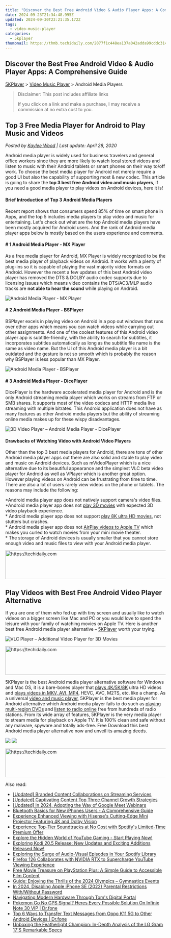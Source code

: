 ```yaml
---
title: "Discover the Best Free Android Video & Audio Player Apps: A Comprehensive Guide"
date: 2024-09-23T21:34:48.995Z
updated: 2024-09-30T23:21:35.172Z
tags:
  - video-music-player
categories:
  - 5kplayer
thumbnail: https://thmb.techidaily.com/2077f1c448ea137a042adda99cddc314210e831040b4d1625093a313f8396691.JPG
---
```


## Discover the Best Free Android Video & Audio Player Apps: A Comprehensive Guide

[5KPlayer](https://tools.techidaily.com/5kplayer/products/) \> [Video Music Player](https://tools.techidaily.com/5kplayer/video-music-player/) \> Android Media Players

>  Disclaimer: This post includes affiliate links
>
>  If you click on a link and make a purchase, I may receive a commission at no extra cost to you.
>

## Top 3 Free Media Player for Android to Play Music and Videos

 _Posted by [Kaylee Wood](https://www.quora.com/profile/Amanda-Hu-21) | Last update: April 28, 2020_

Android media player is widely used for business travelers and general office workers since they are more likely to watch local stored videos and listen to music with their Android tablets or smart phones on their way to/off work. To choose the best media player for Android not merely require a good UI but also the capability of supporting most & new codec. This article is going to share the **top 3 best free Android video and music players**, if you need a good media player to play videos on Android devices, here it is!

#### **Brief Introduction of Top 3 Android Media Players**

Recent report shows that consumers spend 85% of time on smart phone in Apps, and the top 5 includes media players to play video and music for entertaining. Let's check out what are the top Android media players have been mostly acquired for Android users. And the rank of Android media player apps below is mostly based on the users experience and comments. 

#### **\# 1 Android Media Player - MX Player**

As a free media player for Android, MX Player is widely recognized to be the best media player of playback videos on Android. It works with a plenty of plug-ins so it is capable of playing the vast majority video formats on Android. However the recent a few updates of this best Android video player has removed the DTS & DOLBY audio codec supports due to licensing issues which means video contains the DTS/AC3/MLP audio tracks are **not able to hear the sound** while playing on Android. 

![Android Media Player - MX Player](https://www.5kplayer.com/video-music-player/img/android-media-player-01.jpg) 

#### **\# 2 Android Media Player - BSPlayer**

BSPlayer excels in playing video on Android in a pop out windows that runs over other apps which means you can watch videos while carrying out other assignments. And one of the coolest features of this Android video player app is subtitle-friendly, with the ability to search for subtitles, it incorporates subtitles automatically as long as the subtitle file name is the same as video name. But the UI of this Android media player is a bit outdated and the gesture is not so smooth which is probably the reason why BSPlayer is less popular than MX Player.

![Android Media Player - BSPlayer](https://www.5kplayer.com/video-music-player/img/android-media-player-02.jpg) 

#### **\# 3 Android Media Player - DicePlayer**

DicePlayer is the hardware accelerated media player for Android and is the only Android streaming media player which works on streams from FTP or SMB shares. It supports most of the video codecs and HTTP media live streaming with multiple bitrates. This Android application does not have as many features as other Android media players but the ability of streaming online media makes up for these wispy disadvantages.

![3D Video Player – Android Media Player - DicePlayer](https://www.5kplayer.com/video-music-player/img/android-media-player-03.jpg) 

#### **Drawbacks of Watching Video with Android Video Players**

Other than the top 3 best media players for Android, there are tons of other Android media player apps out there are also solid and stable to play video and music on Android devices. Such as mVideoPlayer which is a nice alternative due to its beautiful appearance and the simplest VLC beta video player for Android as well as VPlayer which is another great option. However playing videos on Android can be frustrating from time to time. There are also a lot of users rarely view videos on the phone or tablets. The reasons may include the following:

\*Android media player app does not natively support camera's video files.  
\*Android media player app does not [play 3D movies](https://tools.techidaily.com/5kplayer/video-music-player/) with expected 3D video playback experience.  
\* Android media player app does not support [play 8K ultra HD movies](https://tools.techidaily.com/5kplayer/video-music-player/), not stutters but crashes.   
\* Android media player app does not [AirPlay videos to Apple TV](https://tools.techidaily.com/5kplayer/airplay/) which makes you curled to watch movies from your mini movie theater.   
\* The storage of Android devices is usually smaller that you cannot store enough video and music files to view with your Android media player. 

<!-- affiliate ads begin -->
<a href="https://unicoeye.pxf.io/c/5597632/2134492/18498" target="_top" id="2134492">
  <img src="//a.impactradius-go.com/display-ad/18498-2134492" border="0" alt="https://techidaily.com" width="728" height="90"/>
</a>
<img height="0" width="0" src="https://unicoeye.pxf.io/i/5597632/2134492/18498" style="position:absolute;visibility:hidden;" border="0" />
<!-- affiliate ads end -->

## Play Videos with Best Free Android Video Player Alternative

If you are one of them who fed up with tiny screen and usually like to watch videos on a bigger screen like Mac and PC or you would love to spend the leisure with your family of watching movies on Apple TV. Here is another best free Android media player alternative – [5KPlayer](https://tools.techidaily.com/5kplayer/products/) worth your trying.

![VLC Player – Additional Video Player for 3D Movies](https://www.5kplayer.com/video-music-player/img/android-media-player-04.jpg) 

<!-- affiliate ads begin -->
<a href="https://aligracehair.sjv.io/c/5597632/2135405/19272" target="_top" id="2135405">
  <img src="//a.impactradius-go.com/display-ad/19272-2135405" border="0" alt="https://techidaily.com" width="728" height="90"/>
</a>
<img height="0" width="0" src="https://aligracehair.sjv.io/i/5597632/2135405/19272" style="position:absolute;visibility:hidden;" border="0" />
<!-- affiliate ads end -->

5KPlayer is the best Android media player alternative software for Windows and Mac OS, it is a bare-bones player that [plays 4K/5K/8K](https://tools.techidaily.com/5kplayer/video-music-player/) ultra HD videos and [plays videos in MKV, AVI, MP4](https://tools.techidaily.com/5kplayer/video-music-player/), HEVC, AVC, M2TS, etc. like a champ. As a universal [video and music player](https://tools.techidaily.com/5kplayer/video-music-player/), 5KPlayer is the best media player for Android alternative which Android media player fails to do such as [playing multi-region DVDs](https://tools.techidaily.com/5kplayer/video-music-player/) and [listen to radio online](https://tools.techidaily.com/5kplayer/video-music-player/) free from hundreds of radio stations. From its wide array of features, 5KPlayer is the very media player to stream media for playback on Apple TV. It is 100% clean and safe without any malware, spyware and totally ads-free. Free Download this best Android media player alternative now and unveil its amazing deeds.

[![](https://www.5kplayer.com/video-music-player/../button/freedownwhitewin.png)](https://tools.techidaily.com/5kplayer/products/) [![](https://www.5kplayer.com/video-music-player/../button/freedownbackmac.png)](https://tools.techidaily.com/5kplayer/products/)

<!-- affiliate ads begin -->
<a href="https://appsumo.8odi.net/c/5597632/2144284/7443" target="_top" id="2144284">
  <img src="//a.impactradius-go.com/display-ad/7443-2144284" border="0" alt="https://techidaily.com" width="728" height="90"/>
</a>
<img height="0" width="0" src="https://appsumo.8odi.net/i/5597632/2144284/7443" style="position:absolute;visibility:hidden;" border="0" />
<!-- affiliate ads end -->

<ins class="adsbygoogle"
     style="display:block"
     data-ad-format="autorelaxed"
     data-ad-client="ca-pub-7571918770474297"
     data-ad-slot="1223367746"></ins>

<ins class="adsbygoogle"
     style="display:block"
     data-ad-client="ca-pub-7571918770474297"
     data-ad-slot="8358498916"
     data-ad-format="auto"
     data-full-width-responsive="true"></ins>

<span class="atpl-alsoreadstyle">Also read:</span>
<div><ul>
<li><a href="https://extra-resources.techidaily.com/updated-branded-content-collaborations-on-streaming-services/"><u>[Updated] Branded Content Collaborations on Streaming Services</u></a></li>
<li><a href="https://youtube-lab.techidaily.com/ed-captivating-content-top-three-channel-growth-strategies/"><u>[Updated] Captivating Content Top Three Channel Growth Strategies</u></a></li>
<li><a href="https://screen-mirroring-recording.techidaily.com/updated-in-2024-adopting-the-way-of-google-meet-webinars/"><u>[Updated] In 2024, Adopting the Way of Google Meet Webinars</u></a></li>
<li><a href="https://fox-that.techidaily.com/bluetooth-basics-for-new-iphones-users-a-comprehensive-guide/"><u>Bluetooth Basics for New iPhones Users - A Comprehensive Guide</u></a></li>
<li><a href="https://media-tips.techidaily.com/experience-enhanced-viewing-with-hisenses-cutting-edge-mini-projector-featuring-4k-and-dolby-vision/"><u>Experience Enhanced Viewing with Hisense's Cutting-Edge Mini Projector Featuring 4K and Dolby Vision</u></a></li>
<li><a href="https://media-tips.techidaily.com/experience-top-tier-soundtracks-at-no-cost-with-spotifys-limited-time-premium-offer/"><u>Experience Top-Tier Soundtracks at No Cost with Spotify's Limited-Time Premium Offer</u></a></li>
<li><a href="https://media-tips.techidaily.com/explore-the-hidden-world-of-youtube-gaming-start-playing-now/"><u>Explore the Hidden World of YouTube Gaming - Start Playing Now!</u></a></li>
<li><a href="https://media-tips.techidaily.com/exploring-kodi-205-release-new-updates-and-exciting-additions-released-now/"><u>Exploring Kodi 20.5 Release: New Updates and Exciting Additions Released Now!</u></a></li>
<li><a href="https://media-tips.techidaily.com/exploring-the-surge-of-audio-visual-episodes-in-your-spotify-library/"><u>Exploring the Surge of Audio-Visual Episodes in Your Spotify Library</u></a></li>
<li><a href="https://media-tips.techidaily.com/firefox-126-collaborates-with-nvidia-rtx-to-supercharge-youtube-viewing-experience/"><u>Firefox 126 Collaborates with NVIDIA RTX to Supercharge YouTube Viewing Experience</u></a></li>
<li><a href="https://media-tips.techidaily.com/free-movie-treasure-on-playstation-plus-a-simple-guide-to-accessible-film-content/"><u>Free Movie Treasure on PlayStation Plus: A Simple Guide to Accessible Film Content</u></a></li>
<li><a href="https://media-tips.techidaily.com/guide-enjoying-the-thrills-of-the-2024-olympics-gymnastics-events/"><u>Guide: Enjoying the Thrills of the 2024 Olympics – Gymnastics Events</u></a></li>
<li><a href="https://ios-unlock.techidaily.com/in-2024-disabling-apple-iphone-se-2022-parental-restrictions-withwithout-password-by-drfone-ios/"><u>In 2024, Disabling Apple iPhone SE (2022) Parental Restrictions With/Without Password</u></a></li>
<li><a href="https://ai-live-streaming.techidaily.com/navigating-modern-hardware-through-toms-digital-portal/"><u>Navigating Modern Hardware Through Tom's Digital Portal</u></a></li>
<li><a href="https://android-pokemon-go.techidaily.com/pokemon-go-no-gps-signal-heres-every-possible-solution-on-infinix-note-30-vip-drfone-by-drfone-virtual-android/"><u>Pokemon Go No GPS Signal? Heres Every Possible Solution On Infinix Note 30 VIP | Dr.fone</u></a></li>
<li><a href="https://android-transfer.techidaily.com/top-6-ways-to-transfer-text-messages-from-oppo-k11-5g-to-other-android-devices-drfone-by-drfone-transfer-from-android-transfer-from-android/"><u>Top 6 Ways to Transfer Text Messages from Oppo K11 5G to Other Android Devices | Dr.fone</u></a></li>
<li><a href="https://buynow-help.techidaily.com/unboxing-the-featherlight-champion-in-depth-analysis-of-the-lg-gram-17s-remarkable-specs/"><u>Unboxing the Featherlight Champion: In-Depth Analysis of the LG Gram 17'S Remarkable Specs</u></a></li>
</ul></div>

